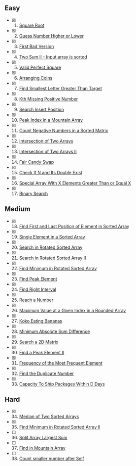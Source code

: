 ## Easy

- [x] 1. [Square Root](https://leetcode.com/problems/sqrtx/)
- [x] 2. [Guess Number Higher or Lower](https://leetcode.com/problems/guess-number-higher-or-lower/)
- [x] 3. [First Bad Version](https://leetcode.com/problems/first-bad-version/)
- [x] 4. [Two Sum II - Input array is sorted](https://leetcode.com/problems/two-sum-ii-input-array-is-sorted/)
- [x] 5. [Valid Perfect Square](https://leetcode.com/problems/valid-perfect-square/)
- [x] 6. [Arranging Coins](https://leetcode.com/problems/arranging-coins/)
- [x] 7. [Find Smallest Letter Greater Than Target](https://leetcode.com/problems/find-smallest-letter-greater-than-target/)
- [x] 8. [Kth Missing Positive Number](https://leetcode.com/problems/kth-missing-positive-number/)
- [x] 9. [Search Insert Position](https://leetcode.com/problems/search-insert-position/)
- [x] 10. [Peak Index in a Mountain Array](https://leetcode.com/problems/peak-index-in-a-mountain-array/)
- [x] 11. [Count Negative Numbers in a Sorted Matrix](https://leetcode.com/problems/count-negative-numbers-in-a-sorted-matrix/)
- [x] 12. [Intersection of Two Arrays](https://leetcode.com/problems/intersection-of-two-arrays/)
- [x] 13. [Intersection of Two Arrays II](https://leetcode.com/problems/intersection-of-two-arrays-ii/)
- [x] 14. [Fair Candy Swap](https://leetcode.com/problems/fair-candy-swap/)
- [x] 15. [Check If N and Its Double Exist](https://leetcode.com/problems/check-if-n-and-its-double-exist/)
- [x] 16. [Special Array With X Elements Greater Than or Equal X](https://leetcode.com/problems/special-array-with-x-elements-greater-than-or-equal-x/)
- [x] 17. [Binary Search](https://leetcode.com/problems/binary-search/)

## Medium

- [x] 18. [Find First and Last Position of Element in Sorted Array](https://leetcode.com/problems/find-first-and-last-position-of-element-in-sorted-array/)
- [x] 19. [Single Element in a Sorted Array](https://leetcode.com/problems/single-element-in-a-sorted-array/)
- [x] 20. [Search in Rotated Sorted Array](https://leetcode.com/problems/search-in-rotated-sorted-array/)
- [x] 21. [Search in Rotated Sorted Array II](https://leetcode.com/problems/search-in-rotated-sorted-array-ii/)
- [x] 22. [Find Minimum in Rotated Sorted Array](https://leetcode.com/problems/find-minimum-in-rotated-sorted-array/)
- [x] 23. [Find Peak Element](https://leetcode.com/problems/find-peak-element/)
- [x] 24. [Find Right Interval](https://leetcode.com/problems/find-right-interval/)
- [x] 25. [Reach a Number](https://leetcode.com/problems/reach-a-number/)
- [x] 26. [Maximum Value at a Given Index in a Bounded Array](https://leetcode.com/problems/maximum-value-at-a-given-index-in-a-bounded-array/)
- [x] 27. [Koko Eating Bananas](https://leetcode.com/problems/koko-eating-bananas/)
- [x] 28. [Minimum Absolute Sum Difference](https://leetcode.com/problems/minimum-absolute-sum-difference/)
- [x] 29. [Search a 2D Matrix](https://leetcode.com/problems/search-a-2d-matrix/)
- [x] 30. [Find a Peak Element II](https://leetcode.com/problems/find-a-peak-element-ii/)
- [x] 31. [Frequency of the Most Frequent Element](https://leetcode.com/problems/frequency-of-the-most-frequent-element/)
- [x] 32. [Find the Duplicate Number](https://leetcode.com/problems/find-the-duplicate-number/)
- [x] 33. [Capacity To Ship Packages Within D Days](https://leetcode.com/problems/capacity-to-ship-packages-within-d-days/)

## Hard

- [x] 34. [Median of Two Sorted Arrays](https://leetcode.com/problems/median-of-two-sorted-arrays/)
- [x] 35. [Find Minimum in Rotated Sorted Array II](https://leetcode.com/problems/find-minimum-in-rotated-sorted-array-ii/)
- [ ] 36. [Split Array Largest Sum](https://leetcode.com/problems/split-array-largest-sum/)
- [ ] 37. [Find in Mountain Array](https://leetcode.com/problems/find-in-mountain-array/)
- [ ] 38. [Count smaller number after Self](https://leetcode.com/problems/count-of-smaller-numbers-after-self/)

